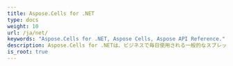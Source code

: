 ```yaml
---
title: Aspose.Cells for .NET
type: docs
weight: 10
url: /ja/net/
keywords: "Aspose.Cells for .NET, Aspose Cells, Aspose API Reference."
description: Aspose.Cells for .NETは、ビジネスで毎日使用される一般的なスプレッドシート（XLS、XLSX、XLSM、XLSB、XLTX、XLTM、CSV、SpreadsheetML、ODS）ファイル形式をサポートしています。
is_root: true
---
```

